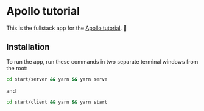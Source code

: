 # Apollo tutorial

This is the fullstack app for the [Apollo tutorial](http://apollographql.com/docs/tutorial/introduction.html). 🚀
## Installation

To run the app, run these commands in two separate terminal windows from the root:

```bash
cd start/server && yarn && yarn serve
```

and

```bash
cd start/client && yarn && yarn start
```
